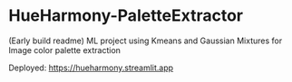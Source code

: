 # HueHarmony-PaletteExtractor
(Early build readme)
ML project using Kmeans and Gaussian Mixtures for Image color palette extraction

Deployed: https://hueharmony.streamlit.app
